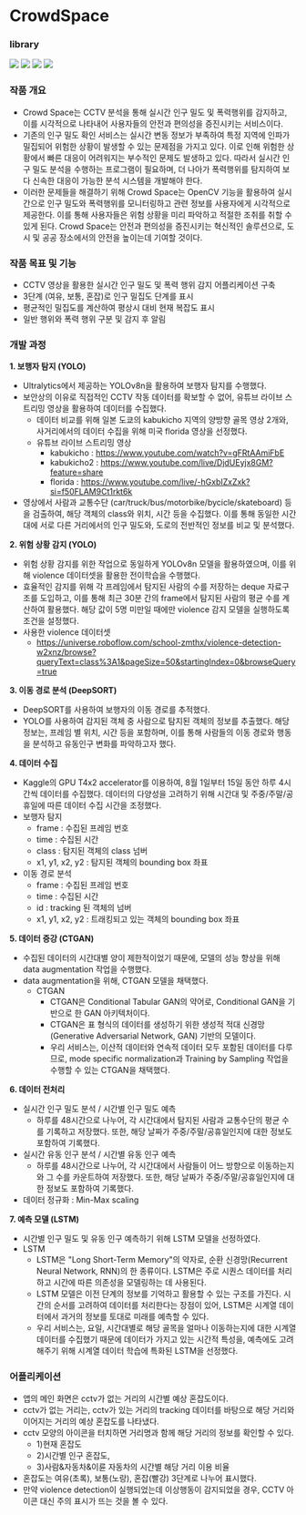 # CrowdSpace

### library
<img src="https://img.shields.io/badge/Python-3776AB?style=flat&logo=Python&logoColor=white"/> <img src="https://img.shields.io/badge/Jupyter-F37626?style=flat&logo=Jupyter&logoColor=white"/> <img src="https://img.shields.io/badge/OpenCV-5C3EE8?style=flat&logo=OpenCV&logoColor=white"/> <img src="https://img.shields.io/badge/YOLO-00FFFF?style=flat&logo=YOLO&logoColor=white"/>

### 작품 개요 
- Crowd Space는 CCTV 분석을 통해 실시간 인구 밀도 및 폭력행위를 감지하고, 이를 시각적으로 나타내어 사용자들의 안전과 편의성을 증진시키는 서비스이다.
- 기존의 인구 밀도 확인 서비스는 실시간 변동 정보가 부족하여 특정 지역에 인파가 밀집되어 위험한 상황이 발생할 수 있는 문제점을 가지고 있다. 이로 인해 위험한 상황에서 빠른 대응이 어려워지는 부수적인 문제도 발생하고 있다. 따라서 실시간 인구 밀도 분석을 수행하는 프로그램이 필요하며, 더 나아가 폭력행위를 탐지하여 보다 신속한 대응이 가능한 분석 시스템을 개발해야 한다.
- 이러한 문제들을 해결하기 위해 Crowd Space는 OpenCV 기능을 활용하여 실시간으로 인구 밀도와 폭력행위를 모니터링하고 관련 정보를 사용자에게 시각적으로 제공한다. 이를 통해 사용자들은 위험 상황을 미리 파악하고 적절한 조취를 취할 수 있게 된다. Crowd Space는 안전과 편의성을 증진시키는 혁신적인 솔루션으로, 도시 및 공공 장소에서의 안전을 높이는데 기여할 것이다.

### 작품 목표 및 기능 
- CCTV 영상을 활용한 실시간 인구 밀도 및 폭력 행위 감지 어플리케이션 구축
- 3단계 (여유, 보통, 혼잡)로 인구 밀집도 단계를 표시
- 평균적인 밀집도를 계산하여 평상시 대비 현재 복잡도 표시
- 일반 행위와 폭력 행위 구분 및 감지 후 알림

### 개발 과정 

**1. 보행자 탐지 (YOLO)**
- Ultralytics에서 제공하는 YOLOv8n을 활용하여 보행자 탐지를 수행했다.
- 보안상의 이유로 직접적인 CCTV 작동 데이터를 확보할 수 없어, 유튜브 라이브 스트리밍 영상을 활용하여 데이터를 수집했다.
  - 데이터 비교를 위해 일본 도쿄의 kabukicho 지역의 양방향 골목 영상 2개와, 사거리에서의 데이터 수집을 위해 미국 florida 영상을 선정했다. 
  - 유튜브 라이브 스트리밍 영상
    - kabukicho : https://www.youtube.com/watch?v=gFRtAAmiFbE
    - kabukicho2 : https://www.youtube.com/live/DjdUEyjx8GM?feature=share
    - florida : https://www.youtube.com/live/-hGxbIZxZxk?si=f50FLAM9Ct1rkt6k
- 영상에서 사람과 교통수단 (car/truck/bus/motorbike/bycicle/skateboard) 등을 검출하여, 해당 객체의 class와 위치, 시간 등을 수집했다. 이를 통해 동일한 시간대에 서로 다른 거리에서의 인구 밀도와, 도로의 전반적인 정보를 비교 및 분석했다. 

**2. 위험 상황 감지 (YOLO)**
- 위험 상황 감지를 위한 작업으로 동일하게 YOLOv8n 모델을 활용하였으며, 이를 위해 violence 데이터셋을 활용한 전이학습을 수행했다.
- 효율적인 감지를 위해 각 프레임에서 탐지된 사람의 수를 저장하는 deque 자료구조를 도입하고, 이를 통해 최근 30분 간의 frame에서 탐지된 사람의 평균 수를 계산하여 활용했다. 해당 값이 5명 미만일 때에만 violence 감지 모델을 실행하도록 조건을 설정했다.
- 사용한 violence 데이터셋
  - https://universe.roboflow.com/school-zmthx/violence-detection-w2xnz/browse?queryText=class%3A1&pageSize=50&startingIndex=0&browseQuery=true
 
**3. 이동 경로 분석 (DeepSORT)**
- DeepSORT를 사용하여 보행자의 이동 경로를 추적했다. 
-  YOLO를 사용하여 감지된 객체 중 사람으로 탐지된 객체의 정보를 추출했다. 해당 정보는, 프레임 별 위치, 시간 등을 포함하며, 이를 통해 사람들의 이동 경로와 행동을 분석하고 유동인구 변화를 파악하고자 했다.

**4. 데이터 수집**
- Kaggle의 GPU T4x2 accelerator를 이용하여, 8월 1일부터 15일 동안 하루 4시간씩 데이터를 수집했다. 데이터의 다양성을 고려하기 위해 시간대 및 주중/주말/공휴일에 따른 데이터 수집 시간을 조정했다.
- 보행자 탐지
  - frame : 수집된 프레임 번호
  - time : 수집된 시간
  - class : 탐지된 객체의 class 넘버
  - x1, y1, x2, y2 : 탐지된 객체의 bounding box 좌표 
- 이동 경로 분석
  - frame : 수집된 프레임 번호
  - time : 수집된 시간
  - id : tracking 된 객체의 넘버
  - x1, y1, x2, y2 : 트래킹되고 있는 객체의 bounding box 좌표 

**5. 데이터 증강 (CTGAN)** 
- 수집된 데이터의 시간대별 양이 제한적이었기 때문에, 모델의 성능 향상을 위해 data augmentation 작업을 수행했다.
- data augmentation을 위해, CTGAN 모델을 채택했다.
  - CTGAN
    - CTGAN은 Conditional Tabular GAN의 약어로, Conditional GAN을 기반으로 한 GAN 아키텍처이다.
    - CTGAN은 표 형식의 데이터를 생성하기 위한 생성적 적대 신경망(Generative Adversarial Network, GAN) 기반의 모델이다.
    - 우리 서비스는, 이산적 데이터와 연속적 데이터 모두 포함된 데이터를 다루므로, mode specific normalization과 Training by Sampling 작업을 수행할 수 있는 CTGAN을 채택했다.

**6. 데이터 전처리**
- 실시간 인구 밀도 분석 / 시간별 인구 밀도 예측 
  - 하루를 48시간으로 나누어, 각 시간대에서 탐지된 사람과 교통수단의 평균 수를 기록하고 저장했다. 또한, 해당 날짜가 주중/주말/공휴일인지에 대한 정보도 포함하여 기록했다. 
- 실시간 유동 인구 분석 / 시간별 유동 인구 예측 
  - 하루를 48시간으로 나누어, 각 시간대에서 사람들이 어느 방향으로 이동하는지와 그 수를 카운트하여 저장했다. 또한, 해당 날짜가 주중/주말/공휴일인지에 대한 정보도 포함하여 기록했다.
- 데이터 정규화 : Min-Max scaling 

**7. 예측 모델 (LSTM)**
- 시간별 인구 밀도 및 유동 인구 예측하기 위해 LSTM 모델을 선정하였다.
- LSTM
  - LSTM은 "Long Short-Term Memory"의 약자로, 순환 신경망(Recurrent Neural Network, RNN)의 한 종류이다. LSTM은 주로 시퀀스 데이터를 처리하고 시간에 따른 의존성을 모델링하는 데 사용된다.
  - LSTM 모델은 이전 단계의 정보를 기억하고 활용할 수 있는 구조를 가진다. 시간의 순서를 고려하여 데이터를 처리한다는 장점이 있어, LSTM은 시계열 데이터에서 과거의 정보를 토대로 미래를 예측할 수 있다.
  - 우리 서비스는, 요일, 시간대별로 해당 골목을 얼마나 이동하는지에 대한 시계열 데이터를 수집했기 때문에 데이터가 가지고 있는 시간적 특성을, 예측에도 고려해주기 위해 시계열 데이터 학습에 특화된 LSTM을 선정했다.

### 어플리케이션 
- 앱의 메인 화면은 cctv가 없는 거리의 시간별 예상 혼잡도이다.
- cctv가 없는 거리는, cctv가 있는 거리의 tracking 데이터를 바탕으로 해당 거리와 이어지는 거리의 예상 혼잡도를 나타냈다.
- cctv 모양의 아이콘을 터치하면 거리명과 함께 해당 거리의 정보를 확인할 수 있다. 
  - 1)현재 혼잡도
  - 2)시간별 인구 혼잡도,
  - 3)사람&자동차&이륜 자동차의 시간별 해당 거리 이용 비율
- 혼잡도는 여유(초록), 보통(노랑), 혼잡(빨강) 3단계로 나누어 표시했다.
- 만약 violence detection이 실행되었는데 이상행동이 감지되었을 경우, CCTV 아이콘 대신 주의 표시가 뜨는 것을 볼 수 있다.
